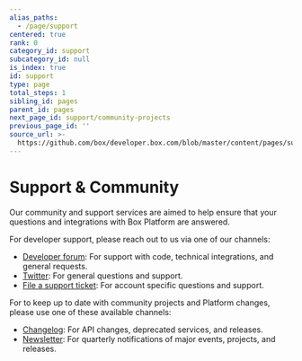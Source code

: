 ```yaml
---
alias_paths:
  - /page/support
centered: true
rank: 0
category_id: support
subcategory_id: null
is_index: true
id: support
type: page
total_steps: 1
sibling_id: pages
parent_id: pages
next_page_id: support/community-projects
previous_page_id: ''
source_url: >-
  https://github.com/box/developer.box.com/blob/master/content/pages/support/index.md
---
```


# Support & Community

Our community and support services are aimed to help ensure that your questions
and integrations with Box Platform are answered.

For developer support, please reach out to us via one of our channels:

- [Developer forum][forum]: For support with code, technical integrations, and
  general requests.
- [Twitter][twitter]: For general questions and support.
- [File a support ticket][support]: For account specific questions and support.

For to keep up to date with community projects and Platform changes, please use
one of these available channels:

- [Changelog](page://changelog): For API changes, deprecated services, and
  releases.
- [Newsletter](page://newsletter): For quarterly notifications of major events,
  projects, and releases.

[forum]: https://community.box.com/t5/Developer-Forum/bd-p/DeveloperForum
[twitter]: https://twitter.com/BoxPlatform
[support]: https://community.box.com/t5/custom/page/page-id/BoxSearchLithiumTKB
